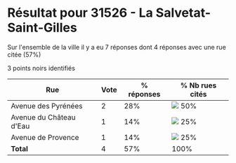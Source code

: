 # Résultat pour 31526 - La Salvetat-Saint-Gilles

Sur l'ensemble de la ville il y a eu 7 réponses dont 4 réponses avec une rue citée (57%)

3 points noirs identifiés

| Rue | Vote | % réponses | % Nb rues cités|
|-----|------|------------|----------------|
| Avenue des Pyrénées | 2 | 28% | <img src="../../img/bar_50.gif" />&nbsp;50%|
| Avenue du Château d'Eau | 1 | 14% | <img src="../../img/bar_25.gif" />&nbsp;25%|
| Avenue de Provence | 1 | 14% | <img src="../../img/bar_25.gif" />&nbsp;25%|
| **Total** | 4 | 57% | 100%|
